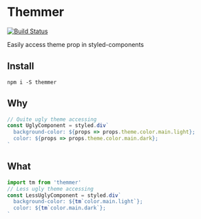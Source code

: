 # Themmer

[![Build Status](https://travis-ci.org/elcoosp/themmer.svg?branch=master)](https://travis-ci.org/elcoosp/themmer)

Easily access theme prop in styled-components

## Install

`npm i -S themmer`

## Why

```javascript
// Quite ugly theme accessing
const UglyComponent = styled.div`
  background-color: ${props => props.theme.color.main.light};
  color: ${props => props.theme.color.main.dark};
`
```

## What

```javascript
import tm from 'themmer'
// Less ugly theme accessing
const LessUglyComponent = styled.div`
  background-color: ${tm`color.main.light`};
  color: ${tm`color.main.dark`};
`
```
